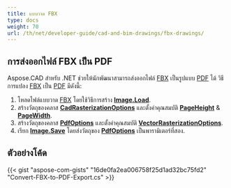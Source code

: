 ```yaml
---
title: แบบวาด FBX
type: docs
weight: 70
url: /th/net/developer-guide/cad-and-bim-drawings/fbx-drawings/
---
```


## **การส่งออกไฟล์ FBX เป็น PDF**

Aspose.CAD สำหรับ .NET ช่วยให้นักพัฒนาสามารถส่งออกไฟล์ [FBX](https://docs.fileformat.com/3d/fbx/) เป็นรูปแบบ [PDF](https://docs.fileformat.com/pdf/) ได้ วิธีการแปลง [FBX](https://docs.fileformat.com/3d/fbx/) เป็น [PDF](https://docs.fileformat.com/pdf/) มีดังนี้:

1. โหลดไฟล์แบบวาด [FBX](https://docs.fileformat.com/3d/fbx/) โดยใช้วิธีการสร้าง [**Image.Load**](https://reference.aspose.com/cad/net/aspose.cad.image/load/methods/2).
1. สร้างวัตถุของคลาส [**CadRasterizationOptions**](https://reference.aspose.com/cad/net/aspose.cad.imageoptions/cadrasterizationoptions) และตั้งค่าคุณสมบัติ [**PageHeight**](https://reference.aspose.com/cad/net/aspose.cad.imageoptions/vectorrasterizationoptions/properties/pageheight) & [**PageWidth**](https://reference.aspose.com/cad/net/aspose.cad.imageoptions/vectorrasterizationoptions/properties/pagewidth).
1. สร้างวัตถุของคลาส [**PdfOptions**](https://reference.aspose.com/cad/net/aspose.cad.imageoptions/pdfoptions) และตั้งค่าคุณสมบัติ [**VectorRasterizationOptions**](https://reference.aspose.com/cad/net/aspose.cad.imageoptions/vectorrasterizationoptions).
1. เรียก [**Image.Save**](https://reference.aspose.com/cad/net/aspose.cad/image/methods/save/index) โดยส่งวัตถุของ [**PdfOptions**](https://reference.aspose.com/cad/net/aspose.cad.imageoptions/pdfoptions) เป็นพารามิเตอร์ที่สอง.

## ตัวอย่างโค้ด

{{< gist "aspose-com-gists" "16de0fa2ea006758f25d1ad32bc75fd2" "Convert-FBX-to-PDF-Export.cs" >}}
